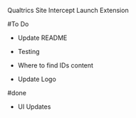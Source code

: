 Qualtrics Site Intercept Launch Extension


#To Do
- Update README

- Testing
- Where to find IDs content
- Update Logo


#done
- UI Updates